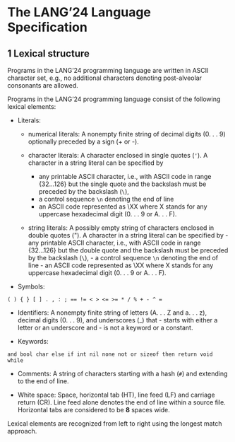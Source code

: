 # The LANG’24 Language Specification
## 1 Lexical structure
Programs in the LANG’24 programming language are written in ASCII character set, e.g., no additional
characters denoting post-alveolar consonants are allowed.


Programs in the LANG’24 programming language consist of the following lexical elements:

* Literals:
    - numerical literals:
    A nonempty finite string of decimal digits (0. . . 9) optionally preceded by a sign (+ or -).

    - character literals:
        A character enclosed in single quotes (`'`). A character in a string literal can be specified by
        - any printable ASCII character, i.e., with ASCII code in range {32...126} but the single quote and the backslash must be preceded by the backslash (`\`),
        - a control sequence `\n` denoting the end of line
        - an ASCII code represented as \XX where X stands for any uppercase hexadecimal digit (0. . . 9 or A. . . F).
    - string literals:
        A possibly empty string of characters enclosed in double quotes ("). A character in a string literal can be specified by
            - any printable ASCII character, i.e., with ASCII code in range {32...126} but the double quote and the backslash must be preceded by the backslash (`\`),
            - a control sequence `\n` denoting the end of line
            - an ASCII code represented as \XX where X stands for any uppercase hexadecimal digit (0. . . 9 or A. . . F).
* Symbols:
```
( ) { } [ ] . , : ; == != < > <= >= * / % + - ^ =
```

* Identifiers:
    A nonempty finite string of letters (A. . . Z and a. . . z), decimal digits (0. . . 9), and underscores (_) that
        - starts with either a letter or an underscore and
        - is not a keyword or a constant.

* Keywords:
```
and bool char else if int nil none not or sizeof then return void while
```

* Comments:
    A string of characters starting with a hash (`#`) and extending to the end of line.

* White space:
    Space, horizontal tab (HT), line feed (LF) and carriage return (CR). Line feed alone denotes the end of line within a source file. Horizontal tabs are considered to be **8** spaces wide.

Lexical elements are recognized from left to right using the longest match approach.
